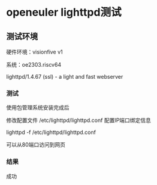 # openeuler lighttpd测试



## 测试环境

硬件环境：visionfive v1

系统：oe2303.riscv64

lighttpd/1.4.67 (ssl) - a light and fast webserver

### 测试


使用包管理系统安装完成后



修改配置文件 /etc/lighttpd/lighttpd.conf 配置IP端口绑定信息



lighttpd -f /etc/lighttpd/lighttpd.conf



可以从80端口访问到网页



### 结果

成功

